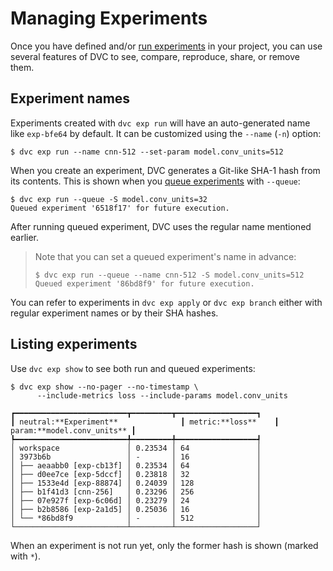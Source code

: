 # Managing Experiments

Once you have defined and/or [run experiments] in your project, you can use
several features of DVC to see, compare, reproduce, share, or remove them.

[run experiments]: /doc/user-guide/experiment-management/running-experiments

## Experiment names

Experiments created with `dvc exp run` will have an auto-generated name like
`exp-bfe64` by default. It can be customized using the `--name` (`-n`) option:

```dvc
$ dvc exp run --name cnn-512 --set-param model.conv_units=512
```

When you create an experiment, DVC generates a Git-like SHA-1 hash from its
contents. This is shown when you [queue experiments] with `--queue`:

[queue experiments]:
  /doc/user-guide/experiment-management/running-experiments#the-experiments-queue

```dvc
$ dvc exp run --queue -S model.conv_units=32
Queued experiment '6518f17' for future execution.
```

After running queued experiment, DVC uses the regular name mentioned earlier.

> Note that you can set a queued experiment's name in advance:
>
> ```dvc
> $ dvc exp run --queue --name cnn-512 -S model.conv_units=512
> Queued experiment '86bd8f9' for future execution.
> ```

You can refer to experiments in `dvc exp apply` or `dvc exp branch` either with
regular experiment names or by their SHA hashes.

## Listing experiments

Use `dvc exp show` to see both run and queued experiments:

```dvc
$ dvc exp show --no-pager --no-timestamp \
      --include-metrics loss --include-params model.conv_units
```

```dvctable
┏━━━━━━━━━━━━━━━━━━━━━━━━━┳━━━━━━━━━┳━━━━━━━━━━━━━━━━━━┓
┃ neutral:**Experiment**              ┃ metric:**loss**    ┃ param:**model.conv_units** ┃
┡━━━━━━━━━━━━━━━━━━━━━━━━━╇━━━━━━━━━╇━━━━━━━━━━━━━━━━━━┩
│ workspace               │ 0.23534 │ 64               │
│ 3973b6b                 │ -       │ 16               │
│ ├── aeaabb0 [exp-cb13f] │ 0.23534 │ 64               │
│ ├── d0ee7ce [exp-5dccf] │ 0.23818 │ 32               │
│ ├── 1533e4d [exp-88874] │ 0.24039 │ 128              │
│ ├── b1f41d3 [cnn-256]   │ 0.23296 │ 256              │
│ ├── 07e927f [exp-6c06d] │ 0.23279 │ 24               │
│ ├── b2b8586 [exp-2a1d5] │ 0.25036 │ 16               │
│ └── *86bd8f9            │ -       │ 512              │
└─────────────────────────┴─────────┴──────────────────┘
```

When an experiment is not run yet, only the former hash is shown (marked with
`*`).

<!-- WIP -->
